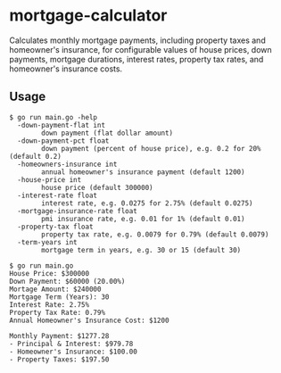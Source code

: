 # mortgage-calculator

Calculates monthly mortgage payments, including property taxes and homeowner's
insurance, for configurable values of house prices, down payments, mortgage
durations, interest rates, property tax rates, and homeowner's insurance costs.

## Usage

```
$ go run main.go -help
  -down-payment-flat int
        down payment (flat dollar amount)
  -down-payment-pct float
        down payment (percent of house price), e.g. 0.2 for 20% (default 0.2)
  -homeowners-insurance int
        annual homeowner's insurance payment (default 1200)
  -house-price int
        house price (default 300000)
  -interest-rate float
        interest rate, e.g. 0.0275 for 2.75% (default 0.0275)
  -mortgage-insurance-rate float
        pmi insurance rate, e.g. 0.01 for 1% (default 0.01)
  -property-tax float
        property tax rate, e.g. 0.0079 for 0.79% (default 0.0079)
  -term-years int
        mortgage term in years, e.g. 30 or 15 (default 30)

$ go run main.go
House Price: $300000
Down Payment: $60000 (20.00%)
Mortage Amount: $240000
Mortgage Term (Years): 30
Interest Rate: 2.75%
Property Tax Rate: 0.79%
Annual Homeowner's Insurance Cost: $1200

Monthly Payment: $1277.28
- Principal & Interest: $979.78
- Homeowner's Insurance: $100.00
- Property Taxes: $197.50
```